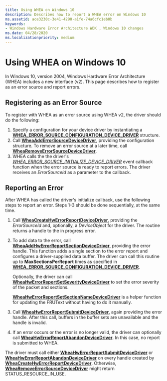 ```yaml
---
title: Using WHEA on Windows 10
description: Describes how to report a WHEA error on Windows 10
ms.assetid: ace3230c-3e41-4290-a1fe-74a6cfc1eb0b
keywords:
- Windows Hardware Error Architecture WDK , Windows 10 changes
ms.date: 04/28/2020
ms.localizationpriority: medium
---
```


# Using WHEA on Windows 10

In Windows 10, version 2004, Windows Hardware Error Architecture (WHEA) includes a new interface (v2).  This page describes how to register as an error source and report errors.

## Registering as an Error Source

To register with WHEA as an error source using WHEA v2, the driver should do the following:

1. Specify a configuration for your device driver by instantiating a [**WHEA_ERROR_SOURCE_CONFIGURATION_DEVICE_DRIVER**](/windows-hardware/drivers/ddi/ntddk/ns-ntddk-whea_error_source_configuration_device_driver) structure.
2. Call [**WheaAddErrorSourceDeviceDriver**](/windows-hardware/drivers/ddi/ntddk/nf-ntddk-wheaadderrorsourcedevicedriver), providing the configuration structure.  To remove an error source at a later time, call [**WheaRemoveErrorSourceDeviceDriver**](/windows-hardware/drivers/ddi/ntddk/nf-ntddk-whearemoveerrorsourcedevicedriver).
3. WHEA calls the the driver's [*WHEA_ERROR_SOURCE_INITIALIZE_DEVICE_DRIVER*](/windows-hardware/drivers/ddi/ntddk/nc-ntddk-_whea_error_source_initialize_device_driver.md) event callback function when the error source is ready to report errors. The driver receives an *ErrorSourceId* as a parameter to the callback.

## Reporting an Error

After WHEA has called the driver's initialize callback, use the following steps to report an error. Steps 1-3 should be done sequentially, at the same time.

1. Call [**WheaCreateHwErrorReportDeviceDriver**](/windows-hardware/drivers/ddi/ntddk/nf-ntddk-wheacreatehwerrorreportdevicedriver), providing the *ErrorSourceId* and, optionally, a *DeviceObject* for the driver.  The routine returns a handle to the in progress error.

2. To add data to the error, call [**WheaAddHwErrorReportSectionDeviceDriver**](/windows-hardware/drivers/ddi/ntddk/nf-ntddk-wheaaddhwerrorreportsectiondevicedriver), providing the error handle.  This function adds a single section to the error report and configures a driver-supplied data buffer.  The driver can call this routine up to **MaxSectionsPerReport** times as specified in [**WHEA_ERROR_SOURCE_CONFIGURATION_DEVICE_DRIVER**](/windows-hardware/drivers/ddi/ntddk/ns-ntddk-whea_error_source_configuration_device_driver).

    Optionally, the driver can call [**WheaHwErrorReportSetSeverityDeviceDriver**](/windows-hardware/drivers/ddi/ntddk/nf-ntddk-wheahwerrorreportsetseveritydevicedriver) to set the error severity of the packet and sections.

    [**WheaHwErrorReportSetSectionNameDeviceDriver**](/windows-hardware/drivers/ddi/ntddk/nf-ntddk-wheahwerrorreportsetsectionnamedevicedriver) is a helper function for updating the FRUText without having to do it manually.

3. Call [**WheaHwErrorReportSubmitDeviceDriver**](/windows-hardware/drivers/ddi/ntddk/nf-ntddk-wheahwerrorreportsubmitdevicedriver), again providing the error handle. After this call, buffers in the buffer sets are unavailable and the handle is invalid.

4. If an error occurs or the error is no longer valid, the driver can optionally call [**WheaHwErrorReportAbandonDeviceDriver**](/windows-hardware/drivers/ddi/ntddk/nf-ntddk-wheahwerrorreportabandondevicedriver).  In this case, no report is submitted to WHEA.

The driver must call either [**WheaHwErrorReportSubmitDeviceDriver**](/windows-hardware/drivers/ddi/ntddk/nf-ntddk-wheahwerrorreportsubmitdevicedriver) or [**WheaHwErrorReportAbandonDeviceDriver**](/windows-hardware/drivers/ddi/ntddk/nf-ntddk-wheahwerrorreportabandondevicedriver) on every handle created by [**WheaCreateHwErrorReportDeviceDriver**](/windows-hardware/drivers/ddi/ntddk/nf-ntddk-wheacreatehwerrorreportdevicedriver). Otherwise, [**WheaRemoveErrorSourceDeviceDriver**](/windows-hardware/drivers/ddi/ntddk/nf-ntddk-whearemoveerrorsourcedevicedriver) might return STATUS_RESOURCE_IN_USE.
